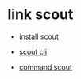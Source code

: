 # link scout

- [ install scout ](https://docs.docker.com/scout/install/)

- [ scout cli ](https://github.com/docker/scout-cli/releases)

-  [ command scout  ](https://docs.docker.com/reference/cli/docker/scout/)

